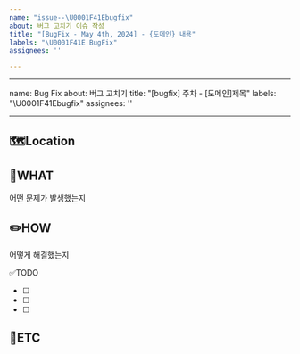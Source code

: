 ```yaml
---
name: "issue--\U0001F41Ebugfix"
about: 버그 고치기 이슈 작성
title: "[BugFix - May 4th, 2024] - {도메인} 내용"
labels: "\U0001F41E BugFix"
assignees: ''

---
```


---
name: Bug Fix
about: 버그 고치기
title: "[bugfix] 주차 - [도메인]제목"
labels: "\U0001F41Ebugfix"
assignees: ''

---

🗺️Location
-
<!-- 버그 발생 위치 -->

🤷WHAT
-
어떤 문제가 발생했는지

✏️HOW
-
어떻게 해결했는지

✅TODO
- [ ] <!-- todo -->
- [ ] <!-- todo -->
- [ ] <!-- todo -->

🐾ETC
-
